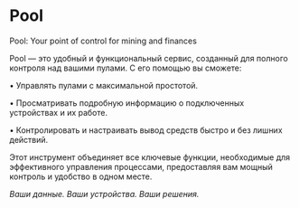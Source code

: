 # Pool

Pool: Your point of control for mining and finances



Pool — это удобный и функциональный сервис, созданный для полного контроля над вашими пулами. С его помощью вы сможете:

• Управлять пулами с максимальной простотой.

• Просматривать подробную информацию о подключенных устройствах и их работе.

• Контролировать и настраивать вывод средств быстро и без лишних действий.



Этот инструмент объединяет все ключевые функции, необходимые для эффективного управления процессами, предоставляя вам мощный контроль и удобство в одном месте.



_Ваши данные. Ваши устройства. Ваши решения._
